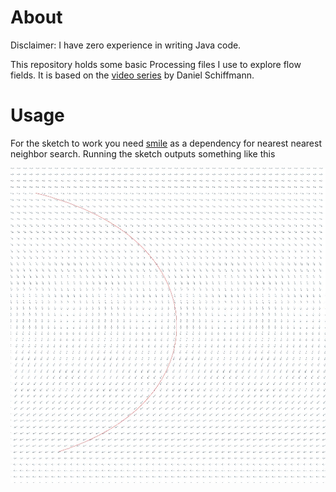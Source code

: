 
# About

Disclaimer: I have zero experience in writing Java code. 

This repository holds some basic Processing files I use to explore flow fields. It is based on the [video series](https://www.youtube.com/watch?v=BjoM9oKOAKY&t=799s) by Daniel Schiffmann. 

# Usage

For the sketch to work you need [smile](https://haifengl.github.io/) as a dependency for nearest nearest neighbor search. Running the sketch outputs something like this

![Flowfield Sketch](./assets/sketch.jpeg)




